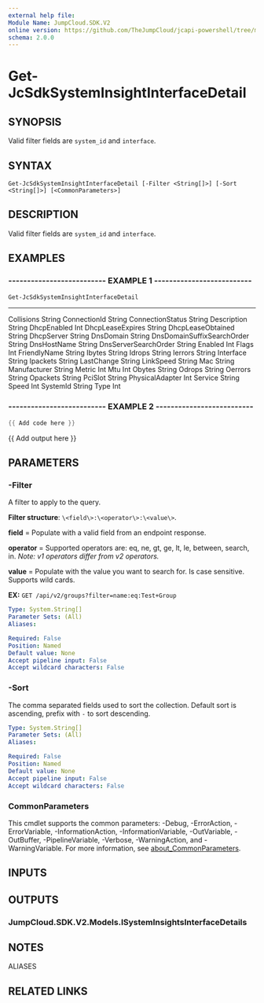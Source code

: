 ```yaml
---
external help file:
Module Name: JumpCloud.SDK.V2
online version: https://github.com/TheJumpCloud/jcapi-powershell/tree/master/SDKs/PowerShell/JumpCloud.SDK.V2/docs/exports/Get-JcSdkSystemInsightInterfaceDetail.md
schema: 2.0.0
---
```


# Get-JcSdkSystemInsightInterfaceDetail

## SYNOPSIS
Valid filter fields are `system_id` and `interface`.

## SYNTAX

```
Get-JcSdkSystemInsightInterfaceDetail [-Filter <String[]>] [-Sort <String[]>] [<CommonParameters>]
```

## DESCRIPTION
Valid filter fields are `system_id` and `interface`.

## EXAMPLES

### -------------------------- EXAMPLE 1 --------------------------
```powershell
Get-JcSdkSystemInsightInterfaceDetail
```

----                       ----------
Collisions                 String
ConnectionId               String
ConnectionStatus           String
Description                String
DhcpEnabled                Int
DhcpLeaseExpires           String
DhcpLeaseObtained          String
DhcpServer                 String
DnsDomain                  String
DnsDomainSuffixSearchOrder String
DnsHostName                String
DnsServerSearchOrder       String
Enabled                    Int
Flags                      Int
FriendlyName               String
Ibytes                     String
Idrops                     String
Ierrors                    String
Interface                  String
Ipackets                   String
LastChange                 String
LinkSpeed                  String
Mac                        String
Manufacturer               String
Metric                     Int
Mtu                        Int
Obytes                     String
Odrops                     String
Oerrors                    String
Opackets                   String
PciSlot                    String
PhysicalAdapter            Int
Service                    String
Speed                      Int
SystemId                   String
Type                       Int

### -------------------------- EXAMPLE 2 --------------------------
```powershell
{{ Add code here }}
```

{{ Add output here }}

## PARAMETERS

### -Filter
A filter to apply to the query.

**Filter structure**: `\<field\>:\<operator\>:\<value\>`.

**field** = Populate with a valid field from an endpoint response.

**operator** = Supported operators are: eq, ne, gt, ge, lt, le, between, search, in.
_Note: v1 operators differ from v2 operators._

**value** = Populate with the value you want to search for.
Is case sensitive.
Supports wild cards.

**EX:** `GET /api/v2/groups?filter=name:eq:Test+Group`

```yaml
Type: System.String[]
Parameter Sets: (All)
Aliases:

Required: False
Position: Named
Default value: None
Accept pipeline input: False
Accept wildcard characters: False
```

### -Sort
The comma separated fields used to sort the collection.
Default sort is ascending, prefix with `-` to sort descending.

```yaml
Type: System.String[]
Parameter Sets: (All)
Aliases:

Required: False
Position: Named
Default value: None
Accept pipeline input: False
Accept wildcard characters: False
```

### CommonParameters
This cmdlet supports the common parameters: -Debug, -ErrorAction, -ErrorVariable, -InformationAction, -InformationVariable, -OutVariable, -OutBuffer, -PipelineVariable, -Verbose, -WarningAction, and -WarningVariable. For more information, see [about_CommonParameters](http://go.microsoft.com/fwlink/?LinkID=113216).

## INPUTS

## OUTPUTS

### JumpCloud.SDK.V2.Models.ISystemInsightsInterfaceDetails

## NOTES

ALIASES

## RELATED LINKS

